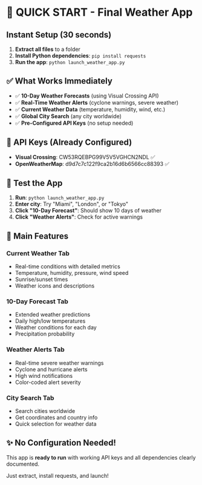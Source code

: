 # 🚀 QUICK START - Final Weather App

## Instant Setup (30 seconds)

1. **Extract all files** to a folder
2. **Install Python dependencies**: `pip install requests`
3. **Run the app**: `python launch_weather_app.py`

## ✅ What Works Immediately

- ✅ **10-Day Weather Forecasts** (using Visual Crossing API)
- ✅ **Real-Time Weather Alerts** (cyclone warnings, severe weather)
- ✅ **Current Weather Data** (temperature, humidity, wind, etc.)
- ✅ **Global City Search** (any city worldwide)
- ✅ **Pre-Configured API Keys** (no setup needed)

## 🔑 API Keys (Already Configured)

- **Visual Crossing**: CW53RQEBPG99V5V5VGHCN2NDL ✅
- **OpenWeatherMap**: d9d7c7c122f9ca2b16d6b6566cc88393 ✅

## 🎯 Test the App

1. **Run**: `python launch_weather_app.py`
2. **Enter city**: Try "Miami", "London", or "Tokyo"
3. **Click "10-Day Forecast"**: Should show 10 days of weather
4. **Click "Weather Alerts"**: Check for active warnings

## 📱 Main Features

### Current Weather Tab
- Real-time conditions with detailed metrics
- Temperature, humidity, pressure, wind speed
- Sunrise/sunset times
- Weather icons and descriptions

### 10-Day Forecast Tab  
- Extended weather predictions
- Daily high/low temperatures
- Weather conditions for each day
- Precipitation probability

### Weather Alerts Tab
- Real-time severe weather warnings
- Cyclone and hurricane alerts
- High wind notifications
- Color-coded alert severity

### City Search Tab
- Search cities worldwide
- Get coordinates and country info
- Quick selection for weather data

## ✨ No Configuration Needed!

This app is **ready to run** with working API keys and all dependencies clearly documented.

Just extract, install requests, and launch!
